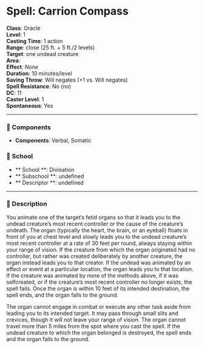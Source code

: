 
# Spell: Carrion Compass
**Class**: Oracle  
**Level**: 1  
**Casting Time**: 1 action  
**Range**: close (25 ft. + 5 ft./2 levels)  
**Target**: one undead creature  
**Area**:   
**Effect**: _None_  
**Duration**: 10 minutes/level  
**Saving Throw**: Will negates (+1 vs. Will negates)  
**Spell Resistance**: No (no)  
**DC**: 11  
**Caster Level**: 1  
**Spontaneous**: Yes

---

### 🔮 Components
- **Components**: Verbal, Somatic

### 🏫 School
- ** School **: Divination
- ** Subschool **: undefined
- ** Descriptor **: undefined
---

### 📜 Description
You animate one of the target’s fetid organs so that it leads you to the undead creature’s most recent controller or the cause of the creature’s undeath. The organ (typically the heart, the brain, or an eyeball) floats in front of you at chest level and slowly leads you to the undead creature’s most recent controller at a rate of 30 feet per round, always staying within your range of vision. If the creature from which the organ originated had no controller, but rather was created deliberately by another creature, the organ instead leads you to that creator. If the undead was animated by an effect or event at a particular location, the organ leads you to that location. If the creature was animated by none of the methods above, if it was selfcreated, or if the creature’s most recent controller no longer exists, the spell fails. Once the organ is within 10 feet of its intended destination, the spell ends, and the organ falls to the ground.

The organ cannot engage in combat or execute any other task aside from leading you to its intended target. It may pass through small slits and crevices, though it will not leave your range of vision. The organ cannot travel more than 5 miles from the spot where you cast the spell. If the undead creature to which the organ belonged is destroyed, the spell ends and the organ falls to the ground.
